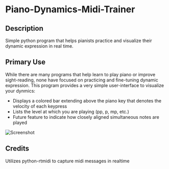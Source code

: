 # Piano-Dynamics-Midi-Trainer
## Description
Simple python program that helps pianists practice and visualize their dynamic expression in real time.

## Primary Use
While there are many programs that help learn to play piano or improve sight-reading, none have focused on practicing and fine-tuning dynamic expression.  This program provides a very simple user-interface to visualize your dynmics:
* Displays a colored bar extending above the piano key that denotes the velocity of each keypress
* Lists the level at which you are playing (pp, p, mp, etc.)
* Future feature to indicate how closely aligned simultaneous notes are played

![Screenshot](https://github.com/scottroot/Piano-Dynamics-Midi-Trainer/blob/master/img/screenshot.png)

## Credits
Utilizes python-rtmidi to capture midi messages in realtime

